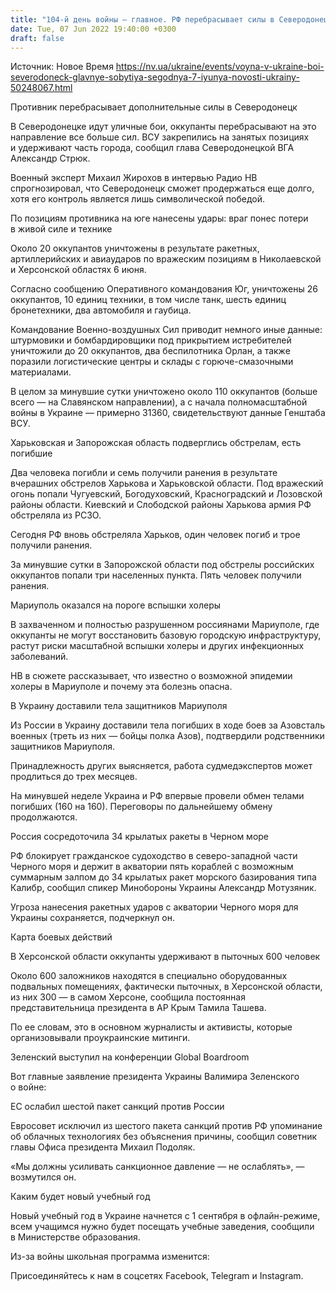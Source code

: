 ```yaml
---
title: "104-й день войны — главное. РФ перебрасывает силы в Северодонецк, на юге противник понес большие потери, Мариуполю грозит эпидемия холеры"
date: Tue, 07 Jun 2022 19:40:00 +0300
draft: false
---
```

Источник: Новое Время https://nv.ua/ukraine/events/voyna-v-ukraine-boi-severodoneck-glavnye-sobytiya-segodnya-7-iyunya-novosti-ukrainy-50248067.html


Противник перебрасывает дополнительные силы в Северодонецк

В Северодонецке идут уличные бои, оккупанты перебрасывают на это направление все больше сил. ВСУ закрепились на занятых позициях и удерживают часть города, сообщил глава Северодонецкой ВГА Александр Стрюк.

Военный эксперт Михаил Жирохов в интервью Радио НВ спрогнозировал, что Северодонецк сможет продержаться еще долго, хотя его контроль является лишь символической победой.



По позициям противника на юге нанесены удары: враг понес потери в живой силе и технике

Около 20 оккупантов уничтожены в результате ракетных, артиллерийских и авиаударов по вражеским позициям в Николаевской и Херсонской областях 6 июня.

Согласно сообщению Оперативного командования Юг, уничтожены 26 оккупантов, 10 единиц техники, в том числе танк, шесть единиц бронетехники, два автомобиля и гаубица.

Командование Военно-воздушных Сил приводит немного иные данные: штурмовики и бомбардировщики под прикрытием истребителей уничтожили до 20 оккупантов, два беспилотника Орлан, а также поразили логистические центры и склады с горюче-смазочными материалами.

В целом за минувшие сутки уничтожено около 110 оккупантов (больше всего — на Славянском направлении), а с начала полномасштабной войны в Украине — примерно 31360, свидетельствуют данные Генштаба ВСУ.



Харьковская и Запорожская область подверглись обстрелам, есть погибшие

Два человека погибли и семь получили ранения в результате вчерашних обстрелов Харькова и Харьковской области. Под вражеский огонь попали Чугуевский, Богодуховский, Красноградский и Лозовской районы области. Киевский и Слободской районы Харькова армия РФ обстреляла из РСЗО.

Сегодня РФ вновь обстреляла Харьков, один человек погиб и трое получили ранения.

За минувшие сутки в Запорожской области под обстрелы российских оккупантов попали три населенных пункта. Пять человек получили ранения.

Мариуполь оказался на пороге вспышки холеры

В захваченном и полностью разрушенном россиянами Мариуполе, где оккупанты не могут восстановить базовую городскую инфраструктуру, растут риски масштабной вспышки холеры и других инфекционных заболеваний.

НВ в сюжете рассказывает, что известно о возможной эпидемии холеры в Мариуполе и почему эта болезнь опасна.

 В Украину доставили тела защитников Мариуполя

Из России в Украину доставили тела погибших в ходе боев за Азовсталь военных (треть из них — бойцы полка Азов), подтвердили родственники защитников Мариуполя.

Принадлежность других выясняется, работа судмедэкспертов может продлиться до трех месяцев.

 На минувшей неделе Украина и РФ впервые провели обмен телами погибших (160 на 160). Переговоры по дальнейшему обмену продолжаются.

Россия сосредоточила 34 крылатых ракеты в Черном море

РФ блокирует гражданское судоходство в северо-западной части Черного моря и держит в акватории пять кораблей с возможным суммарным залпом до 34 крылатых ракет морского базирования типа Калибр, сообщил спикер Минобороны Украины Александр Мотузяник.

Угроза нанесения ракетных ударов с акватории Черного моря для Украины сохраняется, подчеркнул он.

Карта боевых действий

В Херсонской области оккупанты удерживают в пыточных 600 человек

Около 600 заложников находятся в специально оборудованных подвальных помещениях, фактически пыточных, в Херсонской области, из них 300 — в самом Херсоне, сообщила постоянная представительница президента в АР Крым Тамила Ташева.

По ее словам, это в основном журналисты и активисты, которые организовывали проукраинские митинги.

Зеленский выступил на конференции Global Boardroom

Вот главные заявление президента Украины Валимира Зеленского о войне:

ЕС ослабил шестой пакет санкций против России

Евросовет исключил из шестого пакета санкций против РФ упоминание об облачных технологиях без объяснения причины, сообщил советник главы Офиса президента Михаил Подоляк.

«Мы должны усиливать санкционное давление — не ослаблять», — возмутился он.

Каким будет новый учебный год

Новый учебный год в Украине начнется с 1 сентября в офлайн-режиме, всем учащимся нужно будет посещать учебные заведения, сообщили в Министерстве образования.

Из-за войны школьная программа изменится:

Присоединяйтесь к нам в соцсетях Facebook, Telegram и Instagram.
